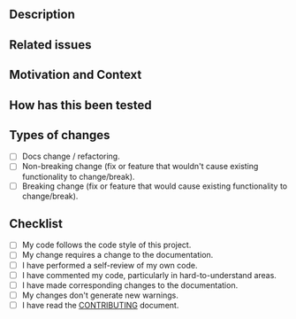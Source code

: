 <!--- Provide a general summary of your changes in the Title above. -->

## Description
<!--- Describe your changes in detail. -->

## Related issues
<!--- This project only accepts pull requests related to open issues. -->
<!--- If suggesting a new feature or change, please discuss it in an issue first. --> 
<!--- If fixing a bug, there should be an issue describing it with steps to reproduce. -->
<!--- Please link to the issue here. -->

## Motivation and Context
<!--- Why is this change is required? What problem does it solve? What brings in addition? -->

## How has this been tested
<!--- Please describe in detail how you tested your changes. -->
<!--- Include details of the tests you ran. -->

## Types of changes
<!--- What types of changes does your code introduce? Put an `x` in all the boxes that apply: -->
- [ ] Docs change / refactoring.
- [ ] Non-breaking change (fix or feature that wouldn't cause existing functionality to change/break).
- [ ] Breaking change (fix or feature that would cause existing functionality to change/break).

## Checklist
<!--- Go over all the following points, and put an `x` in all the boxes that apply. -->
- [ ] My code follows the code style of this project.
- [ ] My change requires a change to the documentation.
- [ ] I have performed a self-review of my own code.
- [ ] I have commented my code, particularly in hard-to-understand areas.
- [ ] I have made corresponding changes to the documentation.
- [ ] My changes don't generate new warnings.
- [ ] I have read the [CONTRIBUTING](https://github.com/Xioner19/Xioner19-CFG/blob/master/docs/CONTRIBUTING.md) document.
